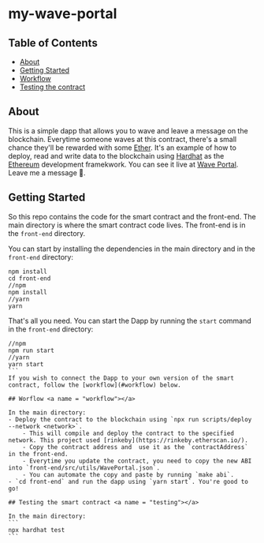 # my-wave-portal

## Table of Contents

- [About](#about)
- [Getting Started](#getting_started)
- [Workflow](#workflow)
- [Testing the contract](#testing)

## About <a name = "about"></a>

This is a simple dapp that allows you to wave and leave a message on the blockchain. Everytime someone waves at this contract, there's a small chance they'll
be rewarded with some [Ether](https://ethereum.org/). It's an example of how to deploy, read and write data to the blockchain using [Hardhat](https://hardhat.org/) 
as the [Ethereum](https://ethereum.org/) development framekwork.
You can see it live at [Wave Portal](https://wave-portal-nu.vercel.app/). Leave me a message 👋.

## Getting Started <a name = "getting_started"></a>

So this repo contains the code for the smart contract and the front-end. The main directory is where the smart contract code lives. The front-end is in the `front-end` directory.

You can start by installing the dependencies in the main directory and in the `front-end` directory:
```
npm install
cd front-end
//npm
npm install
//yarn
yarn
```
That's all you need. You can start the Dapp by running the `start` command in the `front-end` directory:
````
//npm 
npm run start
//yarn
yarn start
```
If you wish to connect the Dapp to your own version of the smart contract, follow the [workflow](#workflow) below.

## Worflow <a name = "workflow"></a>

In the main directory:
- Deploy the contract to the blockchain using `npx run scripts/deploy --network <network>`.
    - This will compile and deploy the contract to the specified network. This project used [rinkeby](https://rinkeby.etherscan.io/).
    - Copy the contract address and  use it as the `contractAddress` in the front-end.
    - Everytime you update the contract, you need to copy the new ABI into `front-end/src/utils/WavePortal.json`.
    - You can automate the copy and paste by running `make abi`. 
- `cd front-end` and run the dapp using `yarn start`. You're good to go!

## Testing the smart contract <a name = "testing"></a>

In the main directory:
```
npx hardhat test
```